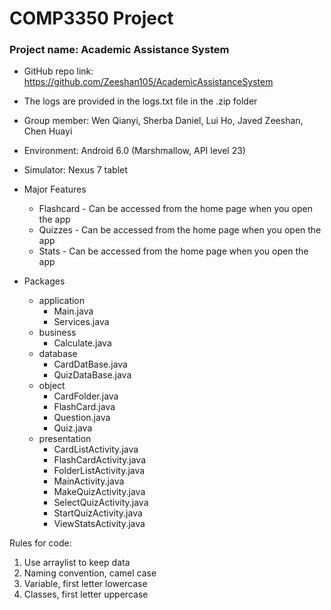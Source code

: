 # COMP3350 Project
### Project name: Academic Assistance System
- GitHub repo link: https://github.com/Zeeshan105/AcademicAssistanceSystem
- The logs are provided in the logs.txt file in the .zip folder

- Group member:   Wen Qianyi, Sherba Daniel, Lui Ho, Javed Zeeshan, Chen Huayi 
- Environment:  Android 6.0 (Marshmallow, API level 23)
- Simulator: Nexus 7 tablet

- Major Features
    - Flashcard - Can be accessed from the home page when you open the app
    - Quizzes - Can be accessed from the home page when you open the app
    - Stats - Can be accessed from the home page when you open the app
    
- Packages
    - application
        - Main.java
        - Services.java
    - business
        - Calculate.java
    - database
        - CardDatBase.java
        - QuizDataBase.java
    - object
        - CardFolder.java
        - FlashCard.java
        - Question.java
        - Quiz.java
    - presentation
        - CardListActivity.java
        - FlashCardActivity.java
        - FolderListActivity.java
        - MainActivity.java
        - MakeQuizActivity.java
        - SelectQuizActivity.java
        - StartQuizActivity.java
        - ViewStatsActivity.java


Rules for code:
1. Use arraylist to keep data
2. Naming convention, camel case
3. Variable, first letter lowercase
4. Classes, first letter uppercase


